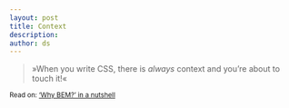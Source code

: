 ```yaml
---
layout: post
title: Context
description:
author: ds
---
```


> »When you write CSS, there is _always_ context and you’re about to touch it!«

<small>Read on: <a href="/2015/06/24/why-bem-in-a-nutshell/">‘Why BEM?’ in a nutshell</a></small>
